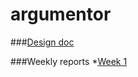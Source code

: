 # argumentor

###[Design doc](https://github.com/aejmmark/argumentor/docs/design_doc)

###Weekly reports
    *[Week 1](https://github.com/aejmmark/argumentor/docs/week_report1)
